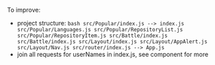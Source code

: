To improve:

* project structure:
`bash
src/Popular/index.js --> index.js
src/Popular/Languages.js
src/Popular/RepositoryList.js
src/Popular/RepositoryItem.js
src/Battle/index.js
src/Battle/index.js
src/Layout/index.js
src/Layout/AppAlert.js
src/Layout/Nav.js
src/router/index.js --> App.js
`
* join all requests for userNames in index.js, see component for more